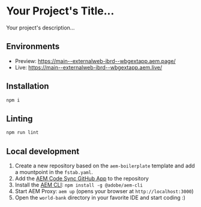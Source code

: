 # Your Project's Title...
Your project's description...

## Environments
- Preview: https://main--externalweb-ibrd--wbgextapp.aem.page/
- Live: https://main--externalweb-ibrd--wbgextapp.aem.live/

## Installation

```sh
npm i
```

## Linting

```sh
npm run lint
```

## Local development

1. Create a new repository based on the `aem-boilerplate` template and add a mountpoint in the `fstab.yaml`.
1. Add the [AEM Code Sync GitHub App](https://github.com/apps/aem-code-sync) to the repository
1. Install the [AEM CLI](https://github.com/adobe/helix-cli): `npm install -g @adobe/aem-cli`
1. Start AEM Proxy: `aem up` (opens your browser at `http://localhost:3000`)
1. Open the `world-bank` directory in your favorite IDE and start coding :)
